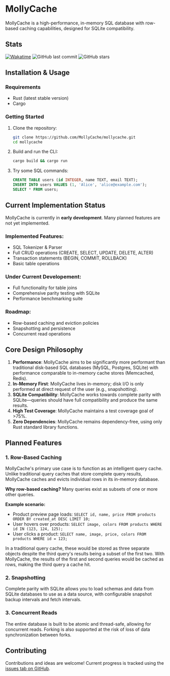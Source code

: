 # MollyCache

MollyCache is a high-performance, in-memory SQL database with row-based caching capabilities, designed for SQLite compatibility.

## Stats  

[![Wakatime](https://wakatime.com/badge/user/9641004b-568b-4c27-99c5-a34ace36b886/project/2668a03d-d729-4e59-8fc8-bafe3d194ee1.svg)](https://wakatime.com/badge/user/9641004b-568b-4c27-99c5-a34ace36b886/project/2668a03d-d729-4e59-8fc8-bafe3d194ee1)
![GitHub last commit](https://img.shields.io/github/last-commit/MollyCache/mollycache)
![GitHub stars](https://img.shields.io/github/stars/MollyCache/mollycache?style=social)

## Installation & Usage

### Requirements
- Rust (latest stable version)
- Cargo

### Getting Started

1. Clone the repository:
   ```bash
   git clone https://github.com/MollyCache/mollycache.git
   cd mollycache
   ```

2. Build and run the CLI:
   ```bash
   cargo build && cargo run
   ```

3. Try some SQL commands:
   ```sql
   CREATE TABLE users (id INTEGER, name TEXT, email TEXT);
   INSERT INTO users VALUES (1, 'Alice', 'alice@example.com');
   SELECT * FROM users;
   ```

## Current Implementation Status

MollyCache is currently in **early development**. Many planned features are not yet implemented.

### Implemented Features:
- SQL Tokenizer & Parser
- Full CRUD operations (CREATE, SELECT, UPDATE, DELETE, ALTER)
- Transaction statements (BEGIN, COMMIT, ROLLBACK)
- Basic table operations

### Under Current Developement:
- Full functionality for table joins
- Comprehensive parity testing with SQLite
- Performance benchmarking suite

### Roadmap:
- Row-based caching and eviction policies
- Snapshotting and persistence
- Concurrent read operations

## Core Design Philosophy

1. **Performance**: MollyCache aims to be significantly more performant than traditional disk-based SQL databases (MySQL, Postgres, SQLite) with performance comparable to in-memory cache stores (Memcached, Redis).
2. **In-Memory First**: MollyCache lives in-memory; disk I/O is only performed at direct request of the user (e.g., snapshotting).
3. **SQLite Compatibility**: MollyCache works towards complete parity with SQLite—queries should have full compatibility and produce the same results.
4. **High Test Coverage**: MollyCache maintains a test coverage goal of >75%.
5. **Zero Dependencies**: MollyCache remains dependency-free, using only Rust standard library functions.

## Planned Features

### 1. **Row-Based Caching**
MollyCache's primary use case is to function as an intelligent query cache. Unlike traditional query caches that store complete query results, MollyCache caches and evicts individual rows in its in-memory database.

**Why row-based caching?** Many queries exist as subsets of one or more other queries.

**Example scenario:**
- Product preview page loads: `SELECT id, name, price FROM products ORDER BY created_at DESC LIMIT 10;`
- User hovers over products: `SELECT image, colors FROM products WHERE id IN (123, 124, 125);`
- User clicks a product: `SELECT name, image, price, colors FROM products WHERE id = 123;`

In a traditional query cache, these would be stored as three separate objects despite the third query's results being a subset of the first two. With MollyCache, the results of the first and second queries would be cached as rows, making the third query a cache hit.


### 2. **Snapshotting**
Complete parity with SQLite allows you to load schemas and data from SQLite databases to use as a data source, with configurable snapshot backup intervals and fetch intervals.

### 3. **Concurrent Reads**
The entire database is built to be atomic and thread-safe, allowing for concurrent reads. Forking is also supported at the risk of loss of data synchronization between forks.

## Contributing

Contributions and ideas are welcome! Current progress is tracked using the [issues tab on GitHub](https://github.com/MollyCache/mollycache/issues).